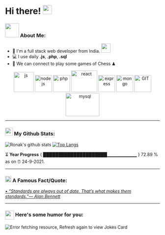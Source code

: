 # Hi there! <img src="https://github.com/TheDudeThatCode/TheDudeThatCode/blob/master/Assets/Hi.gif" width="29px">




### <img src="https://github.com/TheDudeThatCode/TheDudeThatCode/blob/master/Assets/Developer.gif" width="45px"> About Me:
- 🏦 I'm a full stack web developer from India.
      <img src="https://media.giphy.com/media/WUlplcMpOCEmTGBtBW/giphy.gif" width="30">
- 💻 I use daily **.js**, **.php**, **.sql**
- 👯 We can connect to play some games of Chess ♟

<p align="center">
      <img src="https://www.vectorlogo.zone/logos/javascript/javascript-icon.svg" alt="js" width="65" height="65"/> 
      <img src="https://www.vectorlogo.zone/logos/nodejs/nodejs-icon.svg" alt="nodejs" width="55" height="55"/>
      <img src="https://www.vectorlogo.zone/logos/php/php-icon.svg" alt="php" width="55" height="55"/>
      <img src="https://www.vectorlogo.zone/logos/reactjs/reactjs-icon.svg" alt="react" width="85" height="70"/> 
      <img src="https://www.vectorlogo.zone/logos/expressjs/expressjs-icon.svg" alt="express" width="55" height="55"/>
      <img src="https://www.vectorlogo.zone/logos/mongodb/mongodb-icon.svg" alt="mongo" width="55" height="55"/>
      <img src="https://www.vectorlogo.zone/logos/git-scm/git-scm-icon.svg" alt="GIT" width="55" height="55"/> 
      <img src="https://www.vectorlogo.zone/logos/mysql/mysql-ar21.svg" alt="mysql" width="110" height="75"/> 
</p>

---
### <img src='https://media1.giphy.com/media/du3J3cXyzhj75IOgvA/giphy.gif?cid=ecf05e47x2g034i9pzwtzzsd3xgg2w9nr94t4tflbbgo3008&rid=giphy.gif' width='25px'> My Github Stats:
![Ronak's github stats](https://github-readme-stats.vercel.app/api?username=ronakonline&show_icons=true&title_color=ffc857&icon_color=8ac926&text_color=daf7dc&bg_color=151515&hide=["stars"])
[![Top Langs](https://github-readme-stats.vercel.app/api/top-langs/?username=ronakonline&layout=compact&text_color=daf7dc&bg_color=151515&hide=html,css&langs_count=8&exclude_repo=GMart)](https://github.com/ronakonline/github-readme-stats)
<!--START_SECTION:waka-->

<!--END_SECTION:waka-->

⏳ **Year Progress** { █████████████████████▁▁▁▁▁▁▁▁▁ } 72.89 % as on ⏰ 24-9-2021.



---

### <img alt="GIF" src="https://github.com/TheDudeThatCode/TheDudeThatCode/blob/master/Assets/hmm.gif" width="20vw" /> A Famous Fact/Quote:
<a href="https://github.com/marketplace/actions/quote-readme">
<!--STARTS_HERE_QUOTE_README-->
• <i>“Standards are always out of date.  That’s what makes them standards.”— Alan Bennett   </i>
<!--ENDS_HERE_QUOTE_README-->
</a>

---

### <img align ='center' src='https://media2.giphy.com/media/UQDSBzfyiBKvgFcSTw/giphy.gif?cid=ecf05e47p3cd513axbek3f56ti3jzizq8hincw20jauyyfyw&rid=giphy.gif' width ='29px'> Here's some humor for you:
<img src="https://readme-jokes.vercel.app/api" alt="Error fetching resource, Refresh again to view Jokes Card" />

